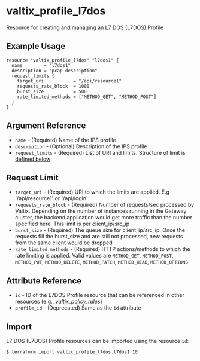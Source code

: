 # valtix_profile_l7dos
Resource for creating and managing an L7 DOS (L7DOS) Profile

## Example Usage
```hcl
resource "valtix_profile_l7dos" "l7dos1" {
  name        = "l7dos1"
  description = "pcap description"
  request_limits {
    target_uri           = "/api/resource1"
    requests_rate_block  = 1000
    burst_size           = 500
    rate_limited_methods = ["METHOD_GET", "METHOD_POST"]
  }
}
```

## Argument Reference
* `name` - (Required) Name of the IPS profile
* `description` - (Optional) Description of the IPS profile
* `request_limits` - (Required) List of URI and limits. Structure of limit is [defined below](#request-limit)

## Request Limit
* `target_uri` - (Required) URI to which the limits are applied. E.g '/api/resource1' or '/api/login'
* `requests_rate_block` - (Required) Number of requests/sec processed by Valtix. Depending on the number of instances running in the Gateway cluster, the backend application would get more traffic than the number specified here. This limit is per client_ip/src_ip
* `burst_size` - (Required) The queue size for client_ip/src_ip. Once the requests fill the burst_size and are still not processed, new requests from the same client would be dropped
* `rate_limited_methods` - (Required) HTTP actions/methods to which the rate limiting is applied. Valid values are `METHOD_GET`, `METHOD_POST`, `METHOD_PUT`, `METHOD_DELETE`, `METHOD_PATCH`, `METHOD_HEAD`, `METHOD_OPTIONS`

## Attribute Reference
* `id` - ID of the L7DOS Profile resource that can be referenced in other resources (e.g., *valtix_policy_rules*)
* `profile_id` - (Deprecated) Same as the `id` attribute

## Import
L7 DOS (L7DOS) Profile resources can be imported using the resource `id`:

```hcl
$ terraform import valtix_profile_l7dos.l7dos1 10
```